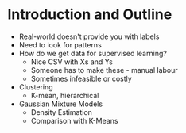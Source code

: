 <h1>Introduction and Outline</h1>
<ul>
<li>Real-world doesn't provide you with labels</li>
<li>Need to look for patterns</li>
<li>How do we get data for supervised learning?
<ul>
<li>Nice CSV with Xs and Ys</li>
<li>Someone has to make these - manual labour</li>
<li>Sometimes infeasible or costly</li>
</ul>
</li>
<li>Clustering
<ul><li>K-mean, hierarchical</li></ul>
</li>
<li>Gaussian Mixture Models
<ul>
<li>Density Estimation</li>
<li>Comparison with K-Means</li>
</ul>
</li>
</ul>
